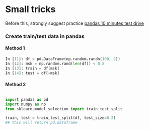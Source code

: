 # Small tricks

Before this, strongly suggest practice [pandas 10 minutes test drive](https://pandas.pydata.org/pandas-docs/stable/10min.html)

### Create train/test data in pandas

#### Method 1
```python
In [11]: df = pd.DataFrame(np.random.randn(100, 2))
In [12]: msk = np.random.rand(len(df)) < 0.8
In [13]: train = df[msk]
In [14]: test = df[~msk]
```

#### Method 2
```python

import pandas as pd
import numpy as np
from sklearn.model_selection import train_test_split

train, test = train_test_split(df, test_size=0.2)
## this will return pd.dataframe
```
# 

#  



